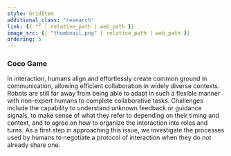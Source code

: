 ```yaml
---
style: GridItem
additional_class: "research"
link: {{ "" | relative_path | web_path }}
image_src: {{ "thumbnail.png" | relative_path | web_path }}
ordering: 5
---
```



### Coco Game

In interaction, humans align and effortlessly create common ground in communication, allowing efficient collaboration in widely diverse contexts. Robots are still far away from being able to adapt in such a flexible manner with non-expert humans to complete collaborative tasks. Challenges include the capability to understand unknown feedback or guidance signals, to make sense of what they refer to depending on their timing and context, and to agree on how to organize the interaction into roles and turns. As a first step in approaching this issue, we investigate the processes used by humans to negotiate a protocol of interaction when they do not already share one.
